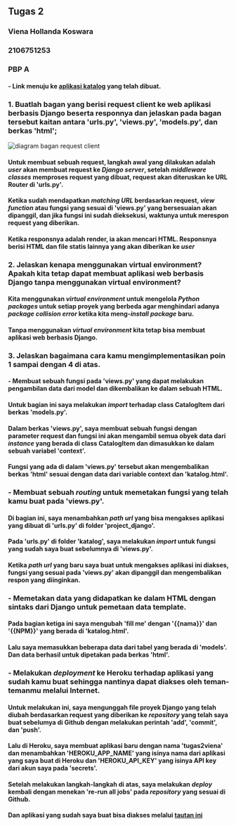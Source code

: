 ## Tugas 2

### Viena Hollanda Koswara 
### 2106751253
### PBP A

#### - Link menuju ke [aplikasi katalog](https://tugas2viena.herokuapp.com/) yang telah dibuat.

### 1. Buatlah bagan yang berisi request client ke web aplikasi berbasis Django beserta responnya dan jelaskan pada bagan tersebut kaitan antara 'urls.py', 'views.py', 'models.py', dan berkas 'html';

![diagram bagan request client](https://www.canva.com/assets/images/User.png)

#### Untuk membuat sebuah request, langkah awal yang dilakukan adalah *user* akan membuat request ke *Django server*, setelah *middleware classes* memproses request yang dibuat, request akan diteruskan ke URL Router di 'urls.py'. 
#### Ketika sudah mendapatkan *matching URL* berdasarkan request, *view function* atau fungsi yang sesuai di 'views.py' yang bersesuaian akan dipanggil, dan jika fungsi ini sudah dieksekusi, waktunya untuk merespon request yang diberikan.
#### Ketika responsnya adalah render, ia akan mencari HTML. Responsnya berisi HTML dan file statis lainnya yang akan diberikan ke *user*

### 2. Jelaskan kenapa menggunakan virtual environment? Apakah kita tetap dapat membuat aplikasi web berbasis Django tanpa menggunakan virtual environment?
#### Kita menggunakan *virtual environment* untuk mengelola *Python packages* untuk setiap proyek yang berbeda agar menghindari adanya *package collision error* ketika kita meng-*install package* baru.
#### Tanpa menggunakan *virtual environment* kita tetap bisa membuat aplikasi web berbasis Django.

### 3. Jelaskan bagaimana cara kamu mengimplementasikan poin 1 sampai dengan 4 di atas.
#### - Membuat sebuah fungsi pada 'views.py' yang dapat melakukan pengambilan data dari model dan dikembalikan ke dalam sebuah HTML.
#### Untuk bagian ini saya melakukan *import* terhadap class CatalogItem dari berkas 'models.py'.
#### Dalam berkas 'views.py', saya membuat sebuah fungsi dengan parameter request dan fungsi ini akan mengambil semua obyek data dari *instance* yang berada di class CatalogItem dan dimasukkan ke dalam sebuah variabel 'context'.
#### Fungsi yang ada di dalam 'views.py' tersebut akan mengembalikan berkas 'html' sesuai dengan data dari variable context dan 'katalog.html'.

### - Membuat sebuah *routing* untuk memetakan fungsi yang telah kamu buat pada 'views.py'.
#### Di bagian ini, saya menambahkan *path url* yang bisa mengakses aplikasi yang dibuat di 'urls.py' di folder 'project_django'.
#### Pada 'urls.py' di folder 'katalog', saya melakukan *import* untuk fungsi yang sudah saya buat sebelumnya di 'views.py'. 
#### Ketika *path url* yang baru saya buat untuk mengakses aplikasi ini diakses, fungsi yang sesuai pada 'views.py' akan dipanggil dan mengembalikan respon yang diinginkan.

### - Memetakan data yang didapatkan ke dalam HTML dengan sintaks dari Django untuk pemetaan data template.
#### Pada bagian ketiga ini saya mengubah 'fill me' dengan '{{nama}}' dan '{{NPM}}' yang berada di 'katalog.html'.
#### Lalu saya memasukkan beberapa data dari tabel yang berada di 'models'. Dan data berhasil untuk dipetakan pada berkas 'html'.

### - Melakukan *deployment* ke Heroku terhadap aplikasi yang sudah kamu buat sehingga nantinya dapat diakses oleh teman-temanmu melalui Internet.
#### Untuk melakukan ini, saya mengunggah file proyek Django yang telah diubah berdasarkan request yang diberikan ke *repository* yang telah saya buat sebelumya di Github dengan melakukan perintah 'add', 'commit', dan 'push'. 
#### Lalu di Heroku, saya membuat aplikasi baru dengan nama 'tugas2viena' dan menambahkan 'HEROKU_APP_NAME' yang isinya nama dari aplikasi yang saya buat di Heroku dan 'HEROKU_API_KEY' yang isinya API key dari akun saya pada 'secrets'.
#### Setelah melakukan langkah-langkah di atas, saya melakukan *deploy* kembali dengan menekan 're-run all jobs' pada *repository* yang sesuai di Github.

#### Dan aplikasi yang sudah saya buat bisa diakses melalui [tautan ini](https://tugas2viena.herokuapp.com/)

